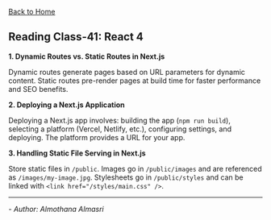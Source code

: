 [Back to Home](../README.md)

## Reading Class-41: React 4

**1. Dynamic Routes vs. Static Routes in Next.js**

Dynamic routes generate pages based on URL parameters for dynamic content. Static routes pre-render pages at build time for faster performance and SEO benefits.

**2. Deploying a Next.js Application**

Deploying a Next.js app involves: building the app (`npm run build`), selecting a platform (Vercel, Netlify, etc.), configuring settings, and deploying. The platform provides a URL for your app.

**3. Handling Static File Serving in Next.js**

Store static files in `/public`. Images go in `/public/images` and are referenced as `/images/my-image.jpg`. Stylesheets go in `/public/styles` and can be linked with `<link href="/styles/main.css" />`.

---

*- Author: Almothana Almasri*